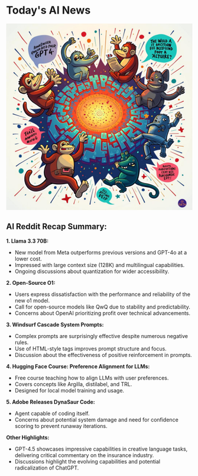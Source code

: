 
# Today's AI News

![Todays Image](pictures/20241208_101344.png)

## AI Reddit Recap Summary:

**1. Llama 3.3 70B:**

- New model from Meta outperforms previous versions and GPT-4o at a lower cost.
- Impressed with large context size (128K) and multilingual capabilities.
- Ongoing discussions about quantization for wider accessibility.

**2. Open-Source O1:**

- Users express dissatisfaction with the performance and reliability of the new o1 model.
- Call for open-source models like QwQ due to stability and predictability.
- Concerns about OpenAI prioritizing profit over technical advancements.

**3. Windsurf Cascade System Prompts:**

- Complex prompts are surprisingly effective despite numerous negative rules.
- Use of HTML-style tags improves prompt structure and focus.
- Discussion about the effectiveness of positive reinforcement in prompts.

**4. Hugging Face Course: Preference Alignment for LLMs:**

- Free course teaching how to align LLMs with user preferences. 
- Covers concepts like Argilla, distilabel, and TRL. 
- Designed for local model training and usage.

**5. Adobe Releases DynaSaur Code:**

- Agent capable of coding itself.
- Concerns about potential system damage and need for confidence scoring to prevent runaway iterations.

**Other Highlights:**

- GPT-4.5 showcases impressive capabilities in creative language tasks, delivering critical commentary on the insurance industry.
- Discussions highlight the evolving capabilities and potential radicalization of ChatGPT.
